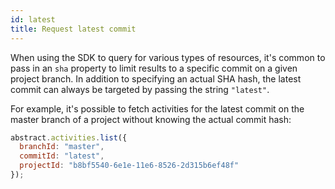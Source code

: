 ```yaml
---
id: latest
title: Request latest commit
---
```


When using the SDK to query for various types of resources, it's common to pass in an `sha` property to limit results to a specific commit on a given project branch. In addition to specifying an actual SHA hash, the latest commit can always be targeted by passing the string `"latest"`.

For example, it's possible to fetch activities for the latest commit on the master branch of a project without knowing the actual commit hash:

```js
abstract.activities.list({
  branchId: "master",
  commitId: "latest",
  projectId: "b8bf5540-6e1e-11e6-8526-2d315b6ef48f"
});
```
